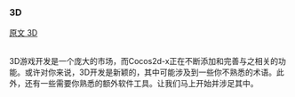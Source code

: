### 3D
[原文 3D](https://docs.cocos2d-x.org/cocos2d-x/v4/en/3d/) 
<br>
<br>

3D游戏开发是一个庞大的市场，而Cocos2d-x正在不断添加和完善与之相关的功能。或许对你来说，3D开发是新颖的，其中可能涉及到一些你不熟悉的术语。此外，还有一些需要你熟悉的额外软件工具。让我们马上开始并涉足其中。
